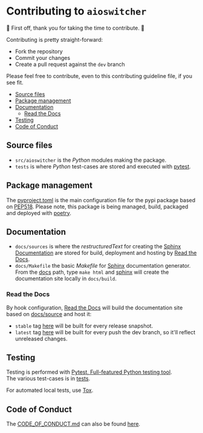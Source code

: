 # Contributing to `aioswitcher`

:clap: First off, thank you for taking the time to contribute. :clap:

Contributing is pretty straight-forward:

- Fork the repository
- Commit your changes
- Create a pull request against the `dev` branch

Please feel free to contribute, even to this contributing guideline file, if you see fit.

- [Source files](#source-files)
- [Package management](#package-management)
- [Documentation](#documentation)
  - [Read the Docs](#read-the-docs)
- [Testing](#testing)
- [Code of Conduct](#code-of-conduct)

## Source files

- `src/aioswitcher` is the *Python* modules making the package.
- `tests` is where *Python* test-cases are stored and executed with [pytest](https://pypi.org/project/pytest/).

## Package management

The [pyproject.toml](pyproject.toml) is the main configuration file for the pypi package based on
[PEP518](https://www.python.org/dev/peps/pep-0518/). Please note, this package is being managed,
build, packaged and deployed with [poetry](https://poetry.eustace.io/).

## Documentation

- `docs/sources` is where the *restructuredText* for creating the [Sphinx Documentation](http://www.sphinx-doc.org/en/master/)
  are stored for build, deployment and hosting by [Read the Docs](https://readthedocs.org/).
- `docs/Makefile` the basic *Makefile* for [Sphinx](http://www.sphinx-doc.org/en/master/)
  documentation generator. From the [docs](docs/) path, type `make html` and
  [sphinx](http://www.sphinx-doc.org/en/master/) will create the documentation site locally in
  `docs/build`.

### Read the Docs

By hook configuration, [Read the Docs](https://readthedocs.org) will build the documentation site
based on [docs/source](docs/source) and host it:

- `stable` tag [here](https://aioswitcher.readthedocs.io/en/stable/) will be built for every
  release snapshot.
- `latest` tag [here](https://aioswitcher.readthedocs.io/en/latest/) will be built for every
  push the dev branch, so it'll reflect unreleased changes.

## Testing

Testing is performed with [Pytest, Full-featured Python testing tool](https://docs.pytest.org/en/latest/).</br>
The various test-cases is in [tests](tests).

For automated local tests, use [Tox](https://tox.readthedocs.io/en/latest/).

## Code of Conduct

The [CODE_OF_CONDUCT.md](CODE_OF_CONDUCT.md) can also be found
[here](https://aioswitcher.readthedocs.io/en/stable/conduct.html).
